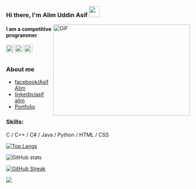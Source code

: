 ### Hi there, I'm Alim Uddin Asif <img src="https://raw.githubusercontent.com/ankitpriyarup/ankitpriyarup/master/Hi.gif" width="30px"></h3>
<img align="right" height="250" width="375" alt="GIF" src="https://raw.githubusercontent.com/ankitpriyarup/ankitpriyarup/master/coder.gif" />

#### I am a competitive programmer
<a href="https://codeforces.com/profile/asifalim">
  <img align="left" width="22px" src="https://cdn.jsdelivr.net/npm/simple-icons@v3/icons/codeforces.svg" />
</a>
<a href="https://www.codechef.com/users/asif_alim">
  <img align="left" width="22px" src="https://cdn.jsdelivr.net/npm/simple-icons@v3/icons/codechef.svg" />
</a>
<a href="https://lightoj.com/user/asifalim">
  <img align="left" width="22px" src="https://cdn-icons-png.flaticon.com/128/3097/3097061.png" />
</a>
<br />
<br>

### About me
- [facebook/Asif Alim](https://www.facebook.com/profile.php?id=100006162766396)
- [linkedin/asif alim](https://www.linkedin.com/in/alim-uddin-asif-a24b1b1a7/)
- [Portfolio](https://asifalim.github.io/Portfolio_project/)

### Skills:
C / C++ / C# / Java / Python / HTML / CSS

 [![Top Langs](https://github-readme-stats.vercel.app/api/top-langs/?username=asifalim&theme=dark&layout=compact&align=right&width=40%)](https://github.com/asifalim/github-readme-stats)

![GitHub stats](https://github-readme-stats.vercel.app/api?username=asifalim&show_icons=true&hide=contribs,prs&cache_seconds=86400&theme=merko)

 [![GitHub Streak](https://github-readme-streak-stats.herokuapp.com/?user=asifalim&currStreakNum=2FD3EB&fire=pink&sideLabels=F00&theme=nightowl)](https://git.io/streak-stats)

![](https://komarev.com/ghpvc/?username=your-github-username&style=flat-square)
